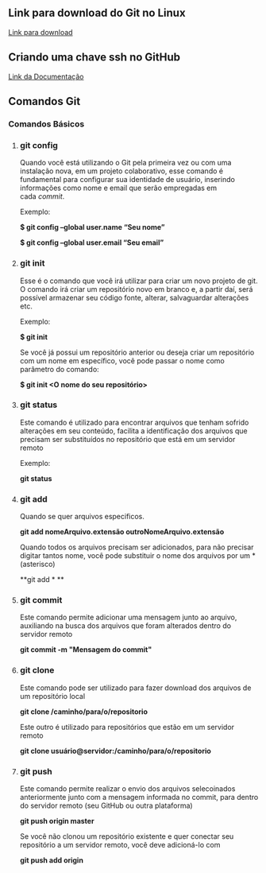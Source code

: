 ## Link para download do Git no Linux

[Link para download](https://git-scm.com/download/linux)



## Criando uma chave ssh no GitHub

[Link da Documentação](https://docs.github.com/pt/authentication/connecting-to-github-with-ssh/generating-a-new-ssh-key-and-adding-it-to-the-ssh-agent)



## Comandos Git

### Comandos Básicos

1. ### git config
   
   Quando você está utilizando o Git pela primeira vez ou com uma instalação nova, em um projeto colaborativo, esse comando é fundamental para configurar sua identidade de usuário, inserindo informações como nome e email que serão empregadas em cada *commit*.
   
   Exemplo:
   
   **$ git config –global user.name “Seu nome”**
   
   **$ git config –global user.email “Seu email”**
   
   

2. ### git init
   
   Esse é o comando que você irá utilizar para criar um novo projeto de git. O comando irá criar um repositório novo em branco e, a partir daí, será possível armazenar seu código fonte, alterar, salvaguardar alterações etc.
   
   Exemplo:
   
   **$ git init**
   
   Se você já possui um repositório anterior ou deseja criar um repositório com um nome em específico, você pode passar o nome como parâmetro do comando:
   
   **$ git init <O nome do seu repositório>**
   
   

3. ### git status
   
   Este comando é utilizado para encontrar arquivos que tenham sofrido alterações em seu conteúdo, facilita a identificação dos arquivos que precisam ser substituídos no repositório que está em um servidor remoto
   
   Exemplo:
   
   **git status**
   
   

4. ### git add
   
   Quando se quer arquivos especificos.
   
   **git add nomeArquivo.extensão outroNomeArquivo.extensão**
   
   Quando todos os arquivos precisam ser adicionados, para não precisar digitar tantos nome, você pode substituir o nome dos arquivos por um * (asterisco)
   
   **git add * **
   
   

5. ### git commit
   
   Este comando permite adicionar uma mensagem junto ao arquivo, auxiliando na busca dos arquivos que foram alterados dentro do servidor remoto
   
   **git commit -m "Mensagem do commit"**
   
   

6. ### git clone
   
   Este comando pode ser utilizado para fazer download dos arquivos de um repositório local
   
   **git clone /caminho/para/o/repositorio**
   
   Este outro é utilizado para repositórios que estão em um servidor remoto
   
   **git clone usuário@servidor:/caminho/para/o/repositorio**
   
   

7. ### git push
   
   Este comando permite realizar o envio dos arquivos selecoinados anteriormente junto com a mensagem informada no commit, para dentro do servidor remoto (seu GitHub ou outra plataforma)
   
   **git push origin master**
   
   Se você não clonou um repositório existente e quer conectar seu repositório a um servidor remoto, você deve adicioná-lo com
   
   **git push add origin <servidor>**
   
   

        


